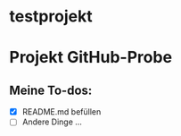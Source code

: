 # testprojekt
# Projekt GitHub-Probe

## Meine To-dos:
- [x] README.md befüllen
- [ ] Andere Dinge ...
